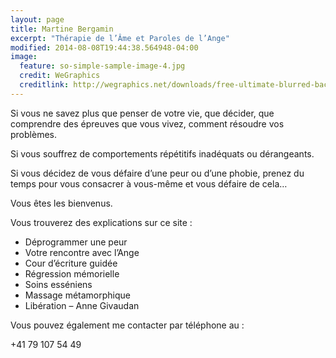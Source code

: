 ```yaml
---
layout: page
title: Martine Bergamin
excerpt: "Thérapie de l’Âme et Paroles de l’Ange"
modified: 2014-08-08T19:44:38.564948-04:00
image:
  feature: so-simple-sample-image-4.jpg
  credit: WeGraphics
  creditlink: http://wegraphics.net/downloads/free-ultimate-blurred-background-pack/
---
```


Si vous ne savez plus que penser de votre vie, que décider, que comprendre des épreuves que vous vivez, comment résoudre vos problèmes.

Si vous souffrez de comportements répétitifs inadéquats ou dérangeants.

Si vous décidez de vous défaire d’une peur ou d’une phobie, prenez du temps pour vous consacrer à vous-même et vous défaire de cela…

Vous êtes les bienvenus.

Vous trouverez des explications sur ce site :

- Déprogrammer une peur
- Votre rencontre avec l’Ange
- Cour d’écriture guidée
- Régression mémorielle
- Soins esséniens
- Massage métamorphique
- Libération – Anne Givaudan

Vous pouvez également me contacter par téléphone au :

+41 79 107 54 49

